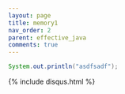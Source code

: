 ```yaml
---
layout: page
title: memory1
nav_order: 2
parent: effective_java
comments: true
---
```



```java
System.out.println("asdfsadf");
```

<div>
{% include disqus.html %}
</div>